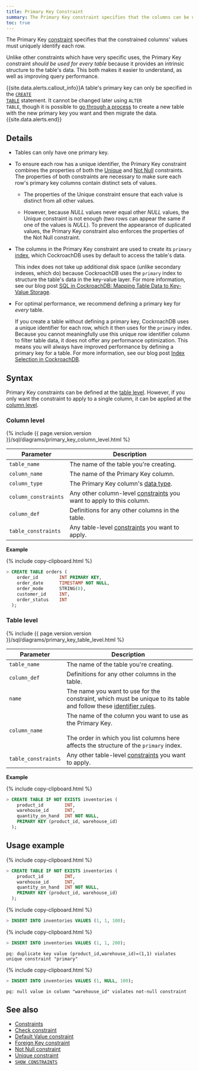 ```yaml
---
title: Primary Key Constraint
summary: The Primary Key constraint specifies that the columns can be used to uniquely identify rows in a table.
toc: true
---
```


The Primary Key [constraint](constraints.html) specifies that the constrained columns' values must uniquely identify each row.

Unlike other constraints which have very specific uses, the Primary Key constraint *should be used for every table* because it provides an intrinsic structure to the table's data. This both makes it easier to understand, as well as improving query performance.

{{site.data.alerts.callout_info}}A table's primary key can only be specified in the <a href="create-table.html"><code>CREATE TABLE</code></a> statement. It cannot be changed later using <code>ALTER TABLE</code>, though it is possible to <a href="constraints.html#change-constraints">go through a process</a> to create a new table with the new primary key you want and then migrate the data.{{site.data.alerts.end}}


## Details

- Tables can only have one primary key.
- To ensure each row has a unique identifier, the Primary Key constraint combines the properties of both the [Unique](unique.html) and [Not Null](not-null.html) constraints. The properties of both constraints are necessary to make sure each row's primary key columns contain distinct sets of values.

  - The properties of the Unique constraint ensure that each value is distinct from all other values.

  - However, because *NULL* values never equal other *NULL* values, the Unique constraint is not enough (two rows can appear the same if one of the values is *NULL*). To prevent the appearance of duplicated values, the Primary Key constraint also enforces the properties of the Not Null constraint.

- The columns in the Primary Key constraint are used to create its `primary` [index](indexes.html), which CockroachDB uses by default to access the table's data.

  This index does not take up additional disk space (unlike secondary indexes, which do) because CockroachDB uses the `primary` index to structure the table's data in the key-value layer. For more information, see our blog post [SQL in CockroachDB: Mapping Table Data to Key-Value Storage](https://www.cockroachlabs.com/blog/sql-in-cockroachdb-mapping-table-data-to-key-value-storage/).

- For optimal performance, we recommend defining a primary key for *every* table. 

  If you create a table without defining a primary key, CockroachDB uses a unique identifier for each row, which it then uses for the `primary` index. Because you cannot meaningfully use this unique row identifier column to filter table data, it does not offer any performance optimization. This means you will always have improved performance by defining a primary key for a table. For more information, see our blog post [Index Selection in CockroachDB](https://www.cockroachlabs.com/blog/index-selection-cockroachdb-2/).

## Syntax

Primary Key constraints can be defined at the [table level](#table-level). However, if you only want the constraint to apply to a single column, it can be applied at the [column level](#column-level).

### Column level

{% include {{ page.version.version }}/sql/diagrams/primary_key_column_level.html %}

 Parameter | Description 
-----------|-------------
 `table_name` | The name of the table you're creating. 
 `column_name` | The name of the Primary Key column. 
 `column_type` | The Primary Key column's [data type](data-types.html). 
 `column_constraints` | Any other column-level [constraints](constraints.html) you want to apply to this column. 
 `column_def` | Definitions for any other columns in the table. 
 `table_constraints` | Any table-level [constraints](constraints.html) you want to apply. 

**Example**

{% include copy-clipboard.html %}
~~~ sql 
> CREATE TABLE orders (
    order_id        INT PRIMARY KEY,
    order_date      TIMESTAMP NOT NULL,
    order_mode      STRING(8),
    customer_id     INT,
    order_status    INT
  );
~~~

### Table level

{% include {{ page.version.version }}/sql/diagrams/primary_key_table_level.html %}

 Parameter | Description 
-----------|-------------
 `table_name` | The name of the table you're creating. 
 `column_def` | Definitions for any other columns in the table. 
 `name` | The name you want to use for the constraint, which must be unique to its table and follow these [identifier rules](keywords-and-identifiers.html#identifiers). 
 `column_name` | The name of the column you want to use as the Primary Key.<br/><br/>The order in which you list columns here affects the structure of the `primary` index.
 `table_constraints` | Any other table-level [constraints](constraints.html) you want to apply. 

**Example**

{% include copy-clipboard.html %}
~~~ sql
> CREATE TABLE IF NOT EXISTS inventories (
    product_id        INT,
    warehouse_id      INT,
    quantity_on_hand  INT NOT NULL,
    PRIMARY KEY (product_id, warehouse_id)
  );
~~~

## Usage example

{% include copy-clipboard.html %}
~~~ sql
> CREATE TABLE IF NOT EXISTS inventories (
    product_id        INT,
    warehouse_id      INT,
    quantity_on_hand  INT NOT NULL,
    PRIMARY KEY (product_id, warehouse_id)
  );
~~~

{% include copy-clipboard.html %}
~~~ sql
> INSERT INTO inventories VALUES (1, 1, 100);
~~~

{% include copy-clipboard.html %}
~~~ sql
> INSERT INTO inventories VALUES (1, 1, 200);
~~~

~~~
pq: duplicate key value (product_id,warehouse_id)=(1,1) violates unique constraint "primary"
~~~

{% include copy-clipboard.html %}
~~~ sql
> INSERT INTO inventories VALUES (1, NULL, 100);
~~~

~~~
pq: null value in column "warehouse_id" violates not-null constraint
~~~

## See also

- [Constraints](constraints.html)
- [Check constraint](check.html)
- [Default Value constraint](default-value.html)
- [Foreign Key constraint](foreign-key.html)
- [Not Null constraint](not-null.html)
- [Unique constraint](unique.html)
- [`SHOW CONSTRAINTS`](show-constraints.html)

